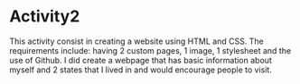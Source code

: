 # Activity2
This activity consist in creating a website using HTML and CSS. The requirements include: having 2 custom pages, 1 image, 1 stylesheet and the use of Github. 
I did create a webpage that has basic information about myself and 2 states that I lived in and would encourage people to visit. 
